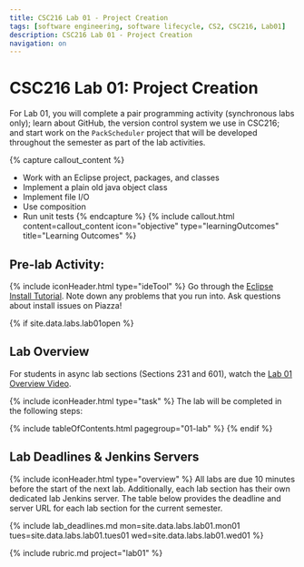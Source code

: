 ```yaml
---
title: CSC216 Lab 01 - Project Creation
tags: [software engineering, software lifecycle, CS2, CSC216, Lab01]
description: CSC216 Lab 01 - Project Creation
navigation: on
---
```


# CSC216 Lab 01: Project Creation
For Lab 01, you will complete a pair programming activity (synchronous labs only); learn about GitHub, the version control system we use in CSC216; and start work on the `PackScheduler` project that will be developed throughout the semester as part of the lab activities.


{% capture callout_content %}
  <!--* Practice working on a pair or small team to understand the benefits-->
  <!--* Learn about the version control system GitHub-->
  * Work with an Eclipse project, packages, and classes
  * Implement a plain old java object class
  * Implement file I/O
  * Use composition
  * Run unit tests
{% endcapture %}
{% include callout.html content=callout_content icon="objective" type="learningOutcomes" title="Learning Outcomes" %}
  


## Pre-lab Activity:
{% include iconHeader.html type="ideTool" %}
Go through the [Eclipse Install Tutorial](https://ncsu.hosted.panopto.com/Panopto/Pages/Viewer.aspx?id=7c26cd98-9214-4946-a5d6-ae26000ebc13).  Note down any problems that you run into.  Ask questions about install issues on Piazza!


{% if site.data.labs.lab01open %}
## Lab Overview
For students in async lab sections (Sections 231 and 601), watch the [Lab 01 Overview Video](https://ncsu.hosted.panopto.com/Panopto/Pages/Viewer.aspx?id=2b6fa96a-8e80-4ffb-bf4b-ad8b002205f8).

{% include iconHeader.html type="task" %}
The lab will be completed in the following steps:

{% include tableOfContents.html pagegroup="01-lab" %}
{% endif %}


## Lab Deadlines & Jenkins Servers
{% include iconHeader.html type="overview" %}
All labs are due 10 minutes before the start of the next lab.  Additionally, each lab section has their own dedicated lab Jenkins server.  The table below provides the deadline and server URL for each lab section for the current semester.


{% include lab_deadlines.md mon=site.data.labs.lab01.mon01 tues=site.data.labs.lab01.tues01 wed=site.data.labs.lab01.wed01 %}


{% include rubric.md project="lab01" %}  
